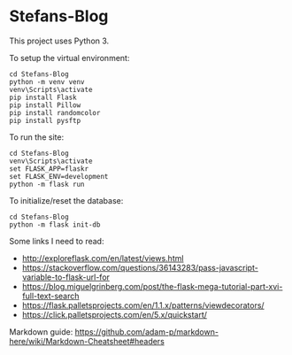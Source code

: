 # Stefans-Blog
This project uses Python 3.

To setup the virtual environment:
```
cd Stefans-Blog
python -m venv venv
venv\Scripts\activate
pip install Flask
pip install Pillow
pip install randomcolor
pip install pysftp
```

To run the site:
```
cd Stefans-Blog
venv\Scripts\activate
set FLASK_APP=flaskr
set FLASK_ENV=development
python -m flask run
```

To initialize/reset the database:
```
cd Stefans-Blog
python -m flask init-db
```

Some links I need to read:
- http://exploreflask.com/en/latest/views.html
- https://stackoverflow.com/questions/36143283/pass-javascript-variable-to-flask-url-for
- https://blog.miguelgrinberg.com/post/the-flask-mega-tutorial-part-xvi-full-text-search
- https://flask.palletsprojects.com/en/1.1.x/patterns/viewdecorators/
- https://click.palletsprojects.com/en/5.x/quickstart/

Markdown guide: https://github.com/adam-p/markdown-here/wiki/Markdown-Cheatsheet#headers